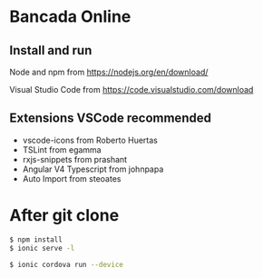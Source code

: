 # Bancada Online

## Install and run

Node and npm from https://nodejs.org/en/download/

Visual Studio Code from https://code.visualstudio.com/download

## Extensions VSCode recommended
- vscode-icons from Roberto Huertas
- TSLint from egamma
- rxjs-snippets from prashant
- Angular V4 Typescript from johnpapa
- Auto Import from steoates

# After git clone

```bash
$ npm install
$ ionic serve -l
```
```bash
$ ionic cordova run --device
```
